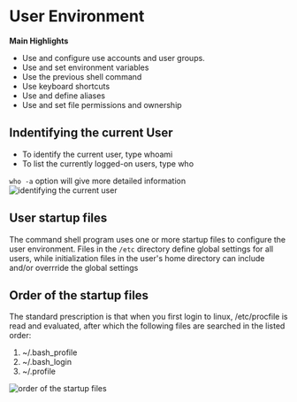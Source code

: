 # User Environment

**Main Highlights**
* Use and configure use accounts and user groups.
* Use and set environment variables
* Use the previous shell command
* Use keyboard shortcuts
* Use and define aliases
* Use and set file permissions and ownership

## Indentifying the current User
* To identify the current user, type whoami
* To list the currently logged-on users, type who

`who -a` option will give more detailed information
![identifying the current user](https://courses.edx.org/assets/courseware/v1/b90c91f7776e3f55a5e63eb343e10b99/asset-v1:LinuxFoundationX+LFS101x+2T2021+type@asset+block/whoubuntu.png)

## User startup files
The command shell program uses one or more startup files to configure the user environment. Files in the `/etc` directory define global settings for all users, while initialization files in the user's home directory can include and/or overrride the global settings

## Order of the startup files
The standard prescription is that when you first login to linux, /etc/procfile is read and evaluated, after which the following files are searched in the listed order:
1. ~/.bash_profile
1. ~/.bash_login
1. ~/.profile

![order of the startup files](https://courses.edx.org/assets/courseware/v1/618e42fc4814cce9ff91eceac55438b9/asset-v1:LinuxFoundationX+LFS101x+2T2021+type@asset+block/bashinit.png)